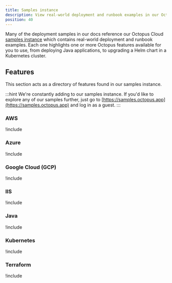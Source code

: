 ```yaml
---
title: Samples instance
description: View real-world deployment and runbook examples in our Octopus Cloud samples instance - https://samples.octopus.app
position: 40
---
```


Many of the deployment samples in our docs reference our Octopus Cloud [samples instance](https://samples.octopus.app) which contains real-world deployment and runbook examples. Each one highlights one or more Octopus features available for you to use, from deploying Java applications, to upgrading a Helm chart in a Kubernetes cluster.

## Features

This section acts as a directory of features found in our samples instance.

:::hint
We're constantly adding to our samples instance. If you'd like to explore any of our samples further, just go to [https://samples.octopus.app](https://samples.octopus.app) and log in as a guest.
:::

### AWS

!include <samples-aws-feature-list>

### Azure

!include <samples-azure-feature-list>

### Google Cloud (GCP)

!include <samples-google-cloud-feature-list>

### IIS

!include <samples-iis-feature-list>

### Java

!include <samples-java-feature-list>

### Kubernetes

!include <samples-kubernetes-feature-list>

### Terraform

!include <samples-terraform-feature-list>
